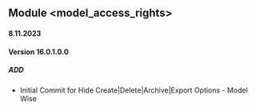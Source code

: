 ## Module <model_access_rights>
#### 8.11.2023
#### Version 16.0.1.0.0
##### ADD
- Initial Commit for Hide Create|Delete|Archive|Export Options - Model Wise
